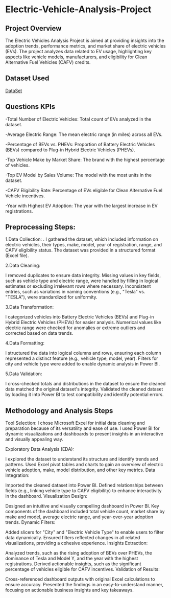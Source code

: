# Electric-Vehicle-Analysis-Project
## Project Overview
The Electric Vehicles Analysis Project is aimed at providing insights into the adoption trends, performance metrics, and market share of electric vehicles (EVs). The project analyzes data related to EV usage, highlighting key aspects like vehicle models, manufacturers, and eligibility for Clean Alternative Fuel Vehicles (CAFV) credits. 

## Dataset Used
<a href = 'https://drive.google.com/drive/folders/1YviyK5J_0LS9yBb2lNh2Fyap1xlyec7W'> DataSet <a/>

## Questions KPIs
-Total Number of Electric Vehicles: Total count of EVs analyzed in the dataset.

-Average Electric Range: The mean electric range (in miles) across all EVs.

-Percentage of BEVs vs. PHEVs: Proportion of Battery Electric Vehicles (BEVs) compared to Plug-in Hybrid Electric Vehicles (PHEVs).

-Top Vehicle Make by Market Share: The brand with the highest percentage of vehicles.

-Top EV Model by Sales Volume: The model with the most units in the dataset.

-CAFV Eligibility Rate: Percentage of EVs eligible for Clean Alternative Fuel Vehicle incentives.

-Year with Highest EV Adoption: The year with the largest increase in EV registrations.

## Preprocessing Steps:

1.Data Collection:
. I gathered the dataset, which included information on electric vehicles, their types, make, model, year of registration, range, and CAFV eligibility status. The dataset was provided in a structured format (Excel file).

2.Data Cleaning:

I removed duplicates to ensure data integrity.
Missing values in key fields, such as vehicle type and electric range, were handled by filling in logical estimates or excluding irrelevant rows where necessary.
Inconsistent entries, such as variations in naming conventions (e.g., "Tesla" vs. "TESLA"), were standardized for uniformity.

3.Data Transformation:

I categorized vehicles into Battery Electric Vehicles (BEVs) and Plug-in Hybrid Electric Vehicles (PHEVs) for easier analysis.
Numerical values like electric range were checked for anomalies or extreme outliers and corrected based on data trends.

4.Data Formatting:

I structured the data into logical columns and rows, ensuring each column represented a distinct feature (e.g., vehicle type, model, year).
Filters for city and vehicle type were added to enable dynamic analysis in Power BI.

5.Data Validation:

I cross-checked totals and distributions in the dataset to ensure the cleaned data matched the original dataset's integrity.
Validated the cleaned dataset by loading it into Power BI to test compatibility and identify potential errors.

## Methodology and Analysis Steps
Tool Selection:
I chose Microsoft Excel for initial data cleaning and preparation because of its versatility and ease of use. I used Power BI for dynamic visualizations and dashboards to present insights in an interactive and visually appealing way.

Exploratory Data Analysis (EDA):

I explored the dataset to understand its structure and identify trends and patterns.
Used Excel pivot tables and charts to gain an overview of electric vehicle adoption, make, model distribution, and other key metrics.
Data Integration:

Imported the cleaned dataset into Power BI.
Defined relationships between fields (e.g., linking vehicle type to CAFV eligibility) to enhance interactivity in the dashboard.
Visualization Design:

Designed an intuitive and visually compelling dashboard in Power BI.
Key components of the dashboard included total vehicle count, market share by make and model, average electric range, and year-over-year adoption trends.
Dynamic Filters:

Added slicers for "City" and "Electric Vehicle Type" to enable users to filter data dynamically.
Ensured filters reflected changes in all related visualizations, providing a cohesive experience.
Insights Extraction:

Analyzed trends, such as the rising adoption of BEVs over PHEVs, the dominance of Tesla and Model Y, and the year with the highest registrations.
Derived actionable insights, such as the significant percentage of vehicles eligible for CAFV incentives.
Validation of Results:

Cross-referenced dashboard outputs with original Excel calculations to ensure accuracy.
Presented the findings in an easy-to-understand manner, focusing on actionable business insights and key takeaways.
